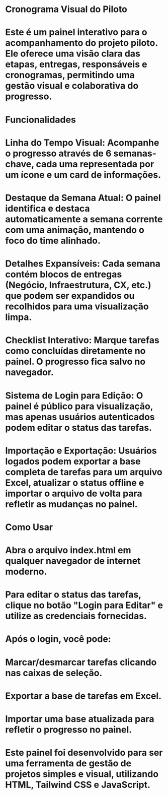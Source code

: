 # Cronograma Visual do Piloto

# Este é um painel interativo para o acompanhamento do projeto piloto. Ele oferece uma visão clara das etapas, entregas, responsáveis e cronogramas, permitindo uma gestão visual e colaborativa do progresso.

# 

# Funcionalidades

# Linha do Tempo Visual: Acompanhe o progresso através de 6 semanas-chave, cada uma representada por um ícone e um card de informações.

# 

# Destaque da Semana Atual: O painel identifica e destaca automaticamente a semana corrente com uma animação, mantendo o foco do time alinhado.

# 

# Detalhes Expansíveis: Cada semana contém blocos de entregas (Negócio, Infraestrutura, CX, etc.) que podem ser expandidos ou recolhidos para uma visualização limpa.

# 

# Checklist Interativo: Marque tarefas como concluídas diretamente no painel. O progresso fica salvo no navegador.

# 

# Sistema de Login para Edição: O painel é público para visualização, mas apenas usuários autenticados podem editar o status das tarefas.

# 

# Importação e Exportação: Usuários logados podem exportar a base completa de tarefas para um arquivo Excel, atualizar o status offline e importar o arquivo de volta para refletir as mudanças no painel.

# 

# Como Usar

# Abra o arquivo index.html em qualquer navegador de internet moderno.

# 

# Para editar o status das tarefas, clique no botão "Login para Editar" e utilize as credenciais fornecidas.

# 

# Após o login, você pode:

# 

# Marcar/desmarcar tarefas clicando nas caixas de seleção.

# 

# Exportar a base de tarefas em Excel.

# 

# Importar uma base atualizada para refletir o progresso no painel.

# 

# Este painel foi desenvolvido para ser uma ferramenta de gestão de projetos simples e visual, utilizando HTML, Tailwind CSS e JavaScript.


